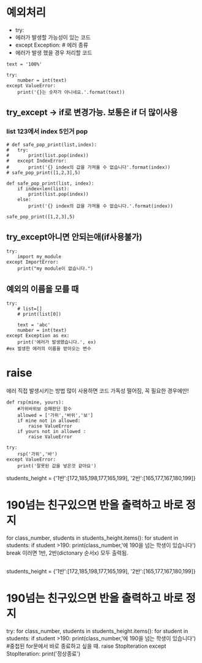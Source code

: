 # 예외처리

- try:
- 에러가 발생할 가능성이 있는 코드
- except Exception: # 에러 종류
- 에러가 발생 했을 경우 처리할 코드

```
text = '100%'

try:
	number = int(text)
except ValueError:
	print('{}는 숫자가 아니네요.'.format(text))
```

## try_except -> if로 변경가능. 보통은 if 더 많이사용

### list 123에서 index 5인거 pop

```
# def safe_pop_print(list,index):
# 	try:
# 		print(list.pop(index))
# 	except IndexError:
# 		print('{} index의 값을 가져올 수 없습니다'.format(index))
# safe_pop_print([1,2,3],5)

def safe_pop_print(list, index):
	if index<len(list):
		print(list.pop(index))
	else:
		print('{} index의 값을 가져올 수 없습니다.'.format(index))

safe_pop_print([1,2,3],5)
```

## try_except아니면 안되는애(if사용불가)

```
try:
	import my_module
except ImportError:
	print("my module이 없습니다.")
```

## 예외의 이름을 모를 때

```
try:
	# list=[]
	# print(list[0])

	text = 'abc'
	number = int(text)
except Exception as ex:
	print('에러가 발생했습니다.', ex)
#ex 발생한 에러의 이름을 받아오는 변수
```

# raise

에러 직접 발생시키는 방법
많이 사용하면 코드 가독성 떨어짐, 꼭 필요한 경우에만!

```
def rsp(mine, yours):
    #가위바위보 승패판단 함수
    allowed = ['가위','바위','보']
    if mine not in allowed:
        raise ValueError
    if yours not in allowed :
        raise ValueError

try:
    rsp('가위','바')
except ValueError:
    print('잘못된 값을 넣은것 같아요')
```

students_height = {'1반':[172,185,198,177,165,199], '2반':[165,177,167,180,199]}

# 190넘는 친구있으면 반을 출력하고 바로 정지

for class_number, students in students_height.items():
for student in students:
if student >190:
print(class_number,'에 190을 넘는 학생이 있습니다')
break
이러면 1반, 2반(dictonary 순서x) 모두 출력됨.

```

```

students_height = {'1반':[172,185,198,177,165,199], '2반':[165,177,167,180,199]}

# 190넘는 친구있으면 반을 출력하고 바로 정지

try:
for class_number, students in students_height.items():
for student in students:
if student >190:
print(class_number,'에 190을 넘는 학생이 있습니다') #중첩된 for문에서 바로 종료하고 싶을 때.
raise StopIteration
except StopIteration:
print('정상종료')

```

```
